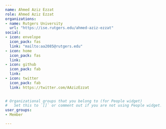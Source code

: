 ```yaml
---
name: Ahmed Aziz Ezzat
role: Ahmed Aziz Ezzat
organizations:
- name: Rutgers University 
  url: "https://ise.rutgers.edu/ahmed-aziz-ezzat"
social:
- icon: envelope
  icon_pack: fas
  link: "mailto:aa2085@rutgers.edu"
- icon: home
  icon_pack: fas
  link: 
- icon: github
  icon_pack: fab
  link: 
- icon: twitter
  icon_pack: fab
  link: https://twitter.com/AAzizEzzat

  
# Organizational groups that you belong to (for People widget)
#   Set this to `[]` or comment out if you are not using People widget.  
user_groups:
- Member

---
```

